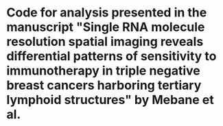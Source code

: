 # Code for analysis presented in the manuscript "Single RNA molecule resolution spatial imaging reveals differential patterns of sensitivity to immunotherapy in triple negative breast cancers harboring tertiary lymphoid structures" by Mebane et al.
